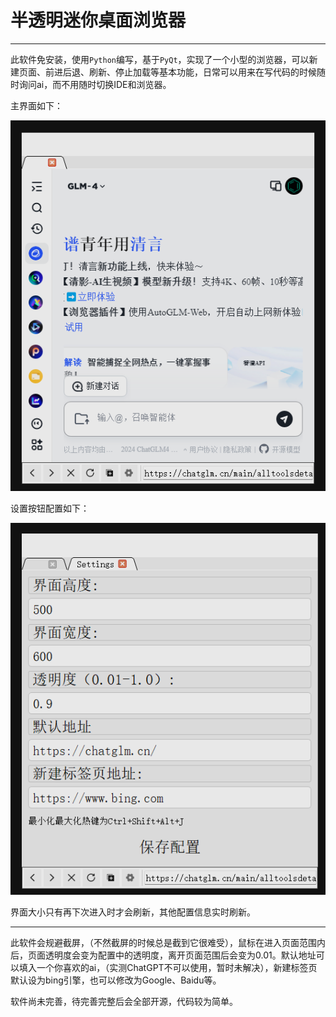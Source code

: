 # 半透明迷你桌面浏览器

---

此软件免安装，使用`Python`编写，基于`PyQt`，实现了一个小型的浏览器，可以新建页面、前进后退、刷新、停止加载等基本功能，日常可以用来在写代码的时候随时询问ai，而不用随时切换IDE和浏览器。

主界面如下：

![image-20241229023137161](./assets/image-1.png)

设置按钮配置如下：

![image-20241229023212452](./assets/image-2.png)

界面大小只有再下次进入时才会刷新，其他配置信息实时刷新。

---

此软件会规避截屏，（不然截屏的时候总是截到它很难受），鼠标在进入页面范围内后，页面透明度会变为配置中的透明度，离开页面范围后会变为0.01。默认地址可以填入一个你喜欢的ai，（实测ChatGPT不可以使用，暂时未解决），新建标签页默认设为bing引擎，也可以修改为Google、Baidu等。

软件尚未完善，待完善完整后会全部开源，代码较为简单。
